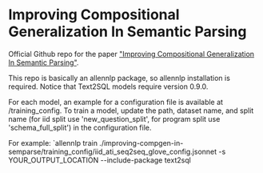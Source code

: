 # Improving Compositional Generalization In Semantic Parsing
Official Github repo for the paper ["Improving Compositional Generalization In Semantic Parsing"](https://arxiv.org/abs/0000.0000).

This repo is basically an allennlp package, so allennlp installation is required. Notice that Text2SQL models require version 0.9.0. 

For each model, an example for a configuration file is available at /training_config. To train a model, update the path, dataset name, and split name (for iid split use 'new_question_split', for program split use 'schema_full_split') in the configuration file.

For example:
`allennlp train ./improving-compgen-in-semparse/training_config/iid_ati_seq2seq_glove_config.jsonnet -s YOUR_OUTPUT_LOCATION --include-package text2sql